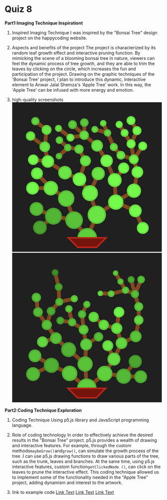 # Quiz 8

**Part1:Imaging Technique Inspirationt**
1. Inspired Imaging Technique
   I was inspired by the "Bonsai Tree" design project on the happycoding website.

2. Aspects and benefits of the project
   The project is characterized by its random leaf growth effect and interactive pruning function. By mimicking the scene of a blooming bonsai tree in nature, viewers can feel the dynamic process of tree growth, and they are able to trim the leaves by clicking on the circle, which increases the fun and participation of the project. Drawing on the graphic techniques of the 'Bonsai Tree' project, I plan to introduce this dynamic, interactive element to Anwar Jalal Shemza's 'Apple Tree' work. In this way, the 'Apple Tree' can be infused with more energy and emotion.

3. high-quality screenshots
![An image of Bonsai Tree1](readmelmages/screenshots:Bonsai%20Tree1.png)
![An image of Bonsai Tree1](readmelmages/screenshots:Bonsai%20Tree2.png)

**Part2:Coding Technique Exploration**
1. Coding Technique
   Using p5.js library and JavaScript programming language.

2. Role of coding technology
   In order to effectively achieve the desired results in the "Bonsai Tree" project. p5.js provides a wealth of drawing and interactive features. For example, through the custom methods`maybeGrow()`and`grow()`, can simulate the growth process of the tree .I can use p5.js drawing functions to draw various parts of the tree, such as the trunk, leaves and branches. At the same time, using p5.js interactive features, custom function`getClickedNode ()`, can click on the leaves to prune the interactive effect. This coding technique allowed us to implement some of the functionality needed in the "Apple Tree" project, adding dynamism and interest to the artwork.

3. link to example code
   [Link Text](https://p5js.org/reference/#/p5/circle)
   [Link Text](https://p5js.org/reference/#/p5/mousePressed)
   [Link Text](https://p5js.org/reference/#/p5/draw)
   